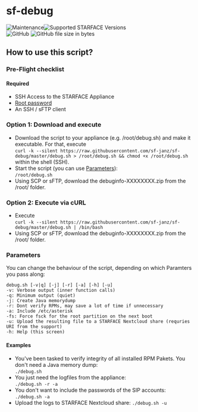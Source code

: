# sf-debug

![Maintenance](https://img.shields.io/maintenance/yes/2019.svg)![Supported STARFACE Versions](https://img.shields.io/badge/Supported%20Versions-6.0.0.0_--_6.7.0.x-f59c00.svg)\
![GitHub](https://img.shields.io/github/license/starface-support/sf-debug.svg) 
 ![GitHub file size in bytes](https://img.shields.io/github/size/starface-support/sf-debug/debug.sh.svg)

## How to use this script?

### Pre-Flight checklist

#### Required

- SSH Access to the STARFACE Appliance
- [Root password](https://knowledge.starface.de/pages/viewpage.action?pageId=33784144)
- An SSH / sFTP client

### Option 1: Download and execute

- Download the script to your appliance (e.g. /root/debug.sh) and make it executable.
For that, execute\
`curl -k --silent https://raw.githubusercontent.com/sf-janz/sf-debug/master/debug.sh > /root/debug.sh && chmod +x /root/debug.sh`\
within the shell (SSH).
- Start the script (you can use [Parameters](#Parameters)):\
`/root/debug.sh`
- Using SCP or sFTP, download the debuginfo-XXXXXXXX.zip from the /root/ folder.

### Option 2: Execute via cURL

- Execute\
`curl -k --silent https://raw.githubusercontent.com/sf-janz/sf-debug/master/debug.sh | /bin/bash`
- Using SCP or sFTP, download the debuginfo-XXXXXXXX.zip from the /root/ folder.

### Parameters

You can change the behaviour of the script, depending on which Paramters you pass along:

```text
debug.sh [-v|q] [-j] [-r] [-a] [-h] [-u]
-v: Verbose output (inner function calls)
-q: Minimum output (quiet)
-j: Create Java memorydump
-r: Dont verify RPMs, may save a lot of time if unnecessary
-a: Include /etc/asterisk
-fs: Force fsck for the root partition on the next boot
-u: Upload the resulting file to a STARFACE Nextcloud share (requries URI from the support)
-h: Help (this screen)
```

#### Examples

- You've been tasked to verify integrity of all installed RPM Pakets. You don't need a Java memory dump:\
`./debug.sh`
- You just need the logfiles from the appliance:\
`./debug.sh -r -a`
- You don't want to include the passwords of the SIP accounts:\
`./debug.sh -a`
- Upload the logs to STARFACE Nextcloud share:
`./debug.sh -u`
